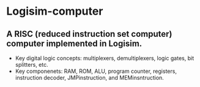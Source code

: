 # Logisim-computer
## A RISC (reduced instruction set computer) computer implemented in Logisim.
- Key digital logic concepts: multiplexers, demultiplexers, logic gates, bit splitters, etc. 
- Key componenets: RAM, ROM, ALU, program counter, registers, instruction decoder, JMPinstruction, and MEMinsntruction.  
